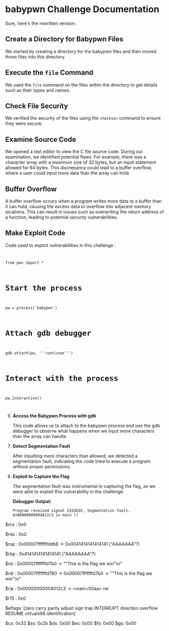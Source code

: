 # babypwn Challenge Documentation

Sure, here's the rewritten version:

## **Create a Directory for Babypwn Files**

   We started by creating a directory for the babypwn files and then moved those files into this directory.

## **Execute the `file` Command**

   We used the `file` command on the files within the directory to get details such as their types and names.

## **Check File Security**

   We verified the security of the files using the `checksec` command to ensure they were secure.

## **Examine Source Code**

   We opened a text editor to view the C file source code. During our examination, we identified potential flaws. For example, there was a character array with a maximum size of 32 bytes, but an input statement allowed for 64 bytes. This discrepancy could lead to a buffer overflow, where a user could input more data than the array can hold.

## **Buffer Overflow**

   A buffer overflow occurs when a program writes more data to a buffer than it can hold, causing the excess data to overflow into adjacent memory locations. This can result in issues such as overwriting the return address of a function, leading to potential security vulnerabilities.

## **Make Exploit Code**
Code used to exploit vulnerabilities in this challenge :
<code>
 
 from pwn import *
 
 # Start the process
 pw = process('babypwn')

 # Attach gdb debugger
 gdb.attach(pw, '''continue''')

 # Interact with the process
 pw.Interactive()

</code>

6. **Access the Babypwn Process with gdb**

   This code allows us to attach to the babypwn process and use the gdb debugger to observe what happens when we input more characters than the array can handle.

7. **Detect Segmentation Fault**

   After inputting more characters than allowed, we detected a segmentation fault, indicating the code tried to execute a program without proper permissions.

8. **Exploit to Capture the Flag**

   The segmentation fault was instrumental in capturing the flag, as we were able to exploit this vulnerability in the challenge.

   **Debugger Output:**

   ```
   Program received signal SIGSEGV, Segmentation fault.
   0x00000000004012c3 in main ()
   ```

$rcx : 0x0

$rdx : 0x0

$rsp : 0x00007fffffffddb8 → 0x0041414141414141 ("AAAAAAA"?)

$rbp : 0x4141414141414141 ("AAAAAAAA"?)

$rsi : 0x00007fffffffd7b0 → ""This is the flag we win"\n"

$rdi : 0x00007fffffffd780 → 0x00007fffffffd7b0 → ""This is the flag we win"\n"

$rip : 0x00000000004012c3 → <main+00aa> ret

$r15 : 0x0

$eflags: [zero carry parity adjust sign trap INTERRUPT direction overflow RESUME virtualx86 identification]

$cs: 0x33 $ss: 0x2b $ds: 0x00 $es: 0x00 $fs: 0x00 $gs: 0x00


